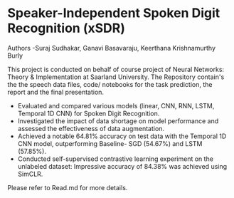 # Speaker-Independent Spoken Digit Recognition (xSDR)

Authors -Suraj Sudhakar, Ganavi Basavaraju, Keerthana Krishnamurthy Burly

This project is conducted on behalf of course project of Neural Networks: Theory & Implementation at Saarland University.
The Repository contain's the the speech data files, code/ notebooks for the task prediction, the report and the final presentation.

* Evaluated and compared various models (linear, CNN, RNN, LSTM, Temporal 1D CNN) for Spoken Digit Recognition.
* Investigated the impact of data shortage on model performance and assessed the effectiveness of data augmentation.
* Achieved a notable 64.81% accuracy on test data with the Temporal 1D CNN model, outperforming Baseline- SGD (54.67%) and LSTM (57.85%).
* Conducted self-supervised contrastive learning experiment on the unlabeled dataset: Impressive accuracy of 84.38% was achieved using SimCLR.

Please refer to Read.md for more details.
